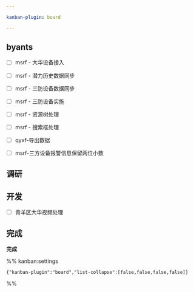 ```yaml
---

kanban-plugin: board

---
```


## byants

- [ ] msrf - 大华设备接入
- [ ] msrf - 潜力历史数据同步
- [ ] msrf - 三防设备数据同步
- [ ] msrf - 三防设备实施
- [ ] msrf - 资源树处理
- [ ] msrf - 搜索框处理
- [ ] qyxf-导出数据
- [ ] msrf-三方设备报警信息保留两位小数


## 调研



## 开发

- [ ] 青羊区大华视频处理


## 完成

**完成**




%% kanban:settings
```
{"kanban-plugin":"board","list-collapse":[false,false,false,false]}
```
%%